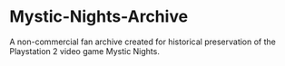 # Mystic-Nights-Archive
A non-commercial fan archive created for historical preservation of the Playstation 2 video game Mystic Nights.
